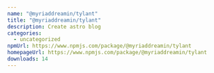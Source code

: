 ```yaml
---
name: "@myriaddreamin/tylant"
title: "@myriaddreamin/tylant"
description: Create astro blog
categories:
  - uncategorized
npmUrl: https://www.npmjs.com/package/@myriaddreamin/tylant
homepageUrl: https://www.npmjs.com/package/@myriaddreamin/tylant
downloads: 14
---
```

